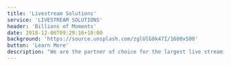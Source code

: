 ```yaml
---
title: 'Livestream Solutions'
service: 'LIVESTREAM SOLUTIONS'
header: 'Billions of Moments'
date: 2018-12-06T09:29:16+10:00
background: 'https://source.unsplash.com/zglUlG8k47I/1600x500'
button: 'Learn More'
description: "We are the partner of choice for the largest live streaming events in the world. We enable and co-create exceptional interactive experiences that are brought to life with our clients' most valuable data, media and content."
---
```




